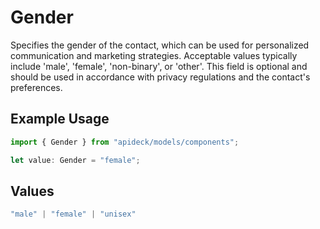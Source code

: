 # Gender

Specifies the gender of the contact, which can be used for personalized communication and marketing strategies. Acceptable values typically include 'male', 'female', 'non-binary', or 'other'. This field is optional and should be used in accordance with privacy regulations and the contact's preferences.

## Example Usage

```typescript
import { Gender } from "apideck/models/components";

let value: Gender = "female";
```

## Values

```typescript
"male" | "female" | "unisex"
```